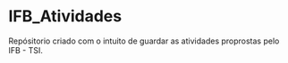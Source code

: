 # IFB_Atividades
Repósitorio criado com o intuito de guardar as atividades proprostas pelo IFB - TSI.
